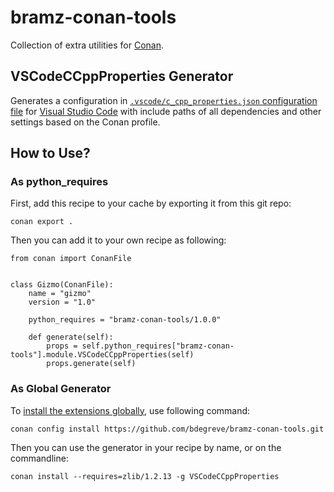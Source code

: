# bramz-conan-tools

Collection of extra utilities for [Conan](https://conan.io/).

## VSCodeCCppProperties Generator

Generates a configuration in [`.vscode/c_cpp_properties.json` configuration file](https://code.visualstudio.com/docs/cpp/c-cpp-properties-schema-reference)
for [Visual Studio Code](https://code.visualstudio.com/) with include paths of all
dependencies and other settings based on the Conan profile.

## How to Use?

### As python_requires

First, add this recipe to your cache by exporting it from this git repo:
```
conan export .
```

Then you can add it to your own recipe as following:
```
from conan import ConanFile


class Gizmo(ConanFile):
    name = "gizmo"
    version = "1.0"

    python_requires = "bramz-conan-tools/1.0.0"

    def generate(self):
        props = self.python_requires["bramz-conan-tools"].module.VSCodeCCppProperties(self)
        props.generate(self)
```

### As Global Generator

To [install the extensions globally](https://docs.conan.io/2.0/reference/extensions/custom_generators.html#using-global-custom-generators), use following command:

```
conan config install https://github.com/bdegreve/bramz-conan-tools.git
```

Then you can use the generator in your recipe by name, or on the commandline:
```
conan install --requires=zlib/1.2.13 -g VSCodeCCppProperties
```
